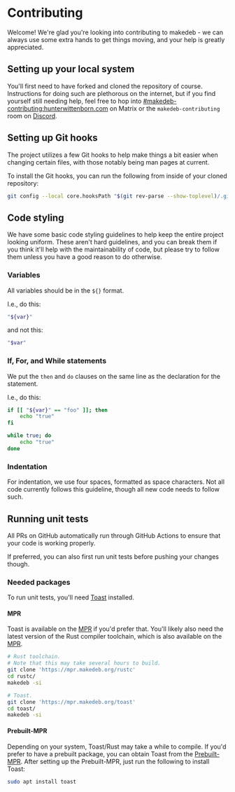 # Contributing
Welcome! We're glad you're looking into contributing to makedeb - we can always use some extra hands to get things moving, and your help is greatly appreciated.

## Setting up your local system
You'll first need to have forked and cloned the repository of course. Instructions for doing such are plethorous on the internet, but if you find yourself still needing help, feel free to hop into [#makedeb-contributing:hunterwittenborn.com](https://matrix.to/#/#makedeb-contributing:hunterwittenborn.com) on Matrix or the `makedeb-contributing` room on [Discord](https://docs.makedeb.org/support/obtaining-support/#discord).

## Setting up Git hooks
The project utilizes a few Git hooks to help make things a bit easier when changing certain files, with those notably being man pages at current.

To install the Git hooks, you can run the following from inside of your cloned repository:

```sh
git config --local core.hooksPath "$(git rev-parse --show-toplevel)/.githooks/"
```

## Code styling
We have some basic code styling guidelines to help keep the entire project looking uniform. These aren't hard guidelines, and you can break them if you think it'll help with the maintainability of code, but please try to follow them unless you have a good reason to do otherwise.

### Variables
All variables should be in the `${}` format.

I.e., do this:

```sh
"${var}"
```

and not this:

```sh
"$var"
```

### If, For, and While statements
We put the `then` and `do` clauses on the same line as the declaration for the statement.

I.e., do this:

```sh
if [[ "${var}" == "foo" ]]; then
    echo "true"
fi

while true; do
    echo "true"
done
```

### Indentation
For indentation, we use four spaces, formatted as space characters. Not all code currently follows this guideline, though all new code needs to follow such.

## Running unit tests
All PRs on GitHub automatically run through GitHub Actions to ensure that your code is working properly.

If preferred, you can also first run unit tests before pushing your changes though.

### Needed packages
To run unit tests, you'll need [Toast](https://github.com/stepchowfun/toast) installed.

#### MPR
Toast is available on the [MPR](https://mpr.makedeb.org/packages/toast) if you'd prefer that. You'll likely also need the latest version of the Rust compiler toolchain, which is also available on the [MPR](https://mpr.makedeb.org/packages/rustc).

```sh
# Rust toolchain.
# Note that this may take several hours to build.
git clone 'https://mpr.makedeb.org/rustc'
cd rustc/
makedeb -si

# Toast.
git clone 'https://mpr.makedeb.org/toast'
cd toast/
makedeb -si
```

#### Prebuilt-MPR
Depending on your system, Toast/Rust may take a while to compile. If you'd prefer to have a prebuilt package, you can obtain Toast from the [Prebuilt-MPR](https://docs.makedeb.org/prebuilt-mpr). After setting up the Prebuilt-MPR, just run the following to install Toast:

```sh
sudo apt install toast
```
